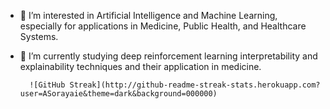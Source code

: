 - 👀 I’m interested in Artificial Intelligence and Machine Learning, especially for applications in Medicine, Public Health, and Healthcare Systems.
- 🌱 I’m currently studying deep reinforcement learning interpretability and explainability techniques and their application in medicine.


        ![GitHub Streak](http://github-readme-streak-stats.herokuapp.com?user=ASorayaie&theme=dark&background=000000)

<!---
ASorayaie/ASorayaie is a ✨ special ✨ repository because its `README.md` (this file) appears on your GitHub profile.
You can click the Preview link to take a look at your changes.
--->
